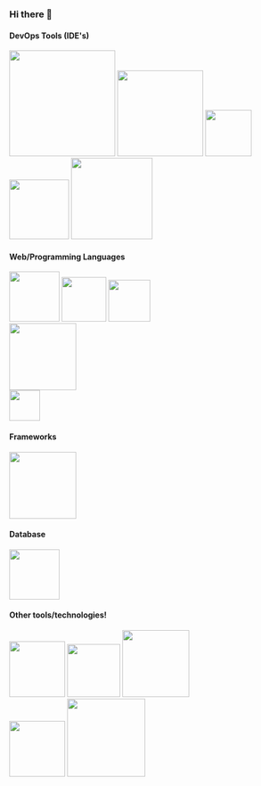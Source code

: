 ### Hi there 👋

#### DevOps Tools (IDE's)

<!--Example:
<img src="" width="100"></img>
-->

<img src="https://github.com/CesarPT/CesarPT/assets/76701595/d758da8d-fac0-41c9-99d9-ca67a9772d7a" width="190"></img>
<img src="https://github.com/CesarPT/CesarPT/assets/76701595/1618cf04-d63c-4f6d-9c59-8da8c4184a33" width="154"></img>
<img src="https://github.com/CesarPT/CesarPT/assets/76701595/5f84da78-e501-474a-be2c-266ed9ded409" width="83"></img>
<img src="https://github.com/CesarPT/CesarPT/assets/76701595/47d369d7-ec73-4a00-bc6e-e63956e7080e" width="107"></img>
<img src="https://github.com/CesarPT/CesarPT/assets/76701595/a8fe1047-acc2-4b06-af0a-e3789885f62e" width="146"></img>

#### Web/Programming Languages
<img src="https://github.com/CesarPT/CesarPT/assets/76701595/b62c112d-4fc3-497a-9931-c636a0659acc" width="90"></img>
<img src="https://github.com/CesarPT/CesarPT/assets/76701595/7a8a4455-3952-4fb8-abeb-bfcaefa8a248" width="80"></img>
<img src="https://github.com/CesarPT/CesarPT/assets/76701595/076be4ce-31e2-41a0-805f-3497f3ebee98" width="75"></img>
<br>
<img src="https://github.com/CesarPT/CesarPT/assets/76701595/18a513ad-dd4c-4197-917c-bb5502fff53d" width="120"></img>
<br>
<img src="https://img.shields.io/badge/Java-ED8B00?style=for-the-badge&logo=java&logoColor=white" width="55"></img>

#### Frameworks
<img src="https://github.com/CesarPT/CesarPT/assets/76701595/0bae48e5-4858-4d73-b317-f36fd77a79cb" width="120"></img>


#### Database
<img src="https://github.com/CesarPT/CesarPT/assets/76701595/f983b666-c4f2-49aa-9144-518642cf714e" width="90"></img>

#### Other tools/technologies!
<img src="https://github.com/CesarPT/CesarPT/assets/76701595/26e5129c-c966-4fc6-aa4a-62433df8bfd2" width="100"></img>
<img src="https://github.com/CesarPT/CesarPT/assets/76701595/a46bf83b-691a-428c-b0f4-af82ffd80759" width="95"></img>
<img src="https://github.com/CesarPT/CesarPT/assets/76701595/6fcedaa7-4a3f-42e6-bccb-aafa0836bc5e" width="120"></img>
<br>
<img src="https://github.com/CesarPT/CesarPT/assets/76701595/e2e91088-3be2-475c-a7d5-75e532094acf" width="100"></img>
<img src="https://github.com/CesarPT/CesarPT/assets/76701595/6250ffed-77be-4cc7-9bb8-de418329740c" width="140"></img>


